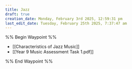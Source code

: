 ```yaml
---
title: Jazz
draft: true
creation_date: Monday, February 3rd 2025, 12:59:31 pm
last_edit_date: Tuesday, February 25th 2025, 7:37:47 am
---
```


%% Begin Waypoint %%

- [[Characteristics of Jazz Music]]
- [[Year 9 Music Assessment Task 1.pdf]]

%% End Waypoint %%
